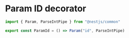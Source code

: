 # Param ID decorator

```ts title="src/common/decorators/param-id.decorator.ts"
import { Param, ParseIntPipe } from "@nestjs/common"

export const ParamId = () => Param("id", ParseIntPipe)
```
